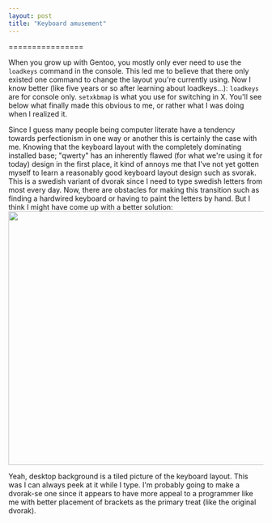 ```yaml
---
layout: post
title: "Keyboard amusement"
---
```


================

When you grow up with Gentoo, you mostly only ever need to use the ``loadkeys`` command in the console. This led me to believe that there only existed one command to change the layout you're currently using. Now I know better (like five years or so after learning about loadkeys...): ``loadkeys`` are for console only. ``setxkbmap`` is what you use for switching in X. You'll see below what finally made this obvious to me, or rather what I was doing when I realized it.

Since I guess many people being computer literate have a tendency towards perfectionism in one way or another this is certainly the case with me. Knowing that the keyboard layout with the completely dominating installed base; "qwerty" has an inherently flawed (for what we're using it for today) design in the first place, it kind of annoys me that I've not yet gotten myself to learn a reasonably good keyboard layout design such as svorak. This is a swedish variant of dvorak since I need to type swedish letters from most every day. Now, there are obstacles for making this transition such as finding a hardwired keyboard or having to paint the letters by hand. But I think I might have come up with a better solution:
<img src="http://aron.nu/s.png" style="undefined" height="501" width="803" />

Yeah, desktop background is a tiled picture of the keyboard layout. This was I can always peek at it while I type. I'm probably going to make a dvorak-se one since it appears to have more appeal to a programmer like me with better placement of brackets as the primary treat (like the original dvorak).
